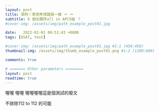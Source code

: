 ```yaml
---
layout: post
title: 哭阿！學測考得跟屎一樣 ＝ ＝
subtitle: 6 個志願序all in APCS組 ？
#cover-img: /assets/img/path_example_post01.jpg

date:   2022-02-01 00:51:43 +0800
tags: [GSAT, test]

#cover-img: /assets/img/path_example_post01.jpg #1:1 (450:450)
thumbnail-img: /assets/img/thumb_example_post01.png #1:2 (1200:600)

comments: true

# ======= Other parameters ========
layout: post
readtime: true
---
```


 喔喔 喔喔 喔喔喔喔這是個測試的廢文
 
不排除112 to 112 的可能